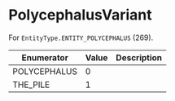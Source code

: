 # PolycephalusVariant

For `EntityType.ENTITY_POLYCEPHALUS` (269). 

| Enumerator | Value | Description |
| - | - | - |
| POLYCEPHALUS | 0 |  |
| THE_PILE | 1 |  |
